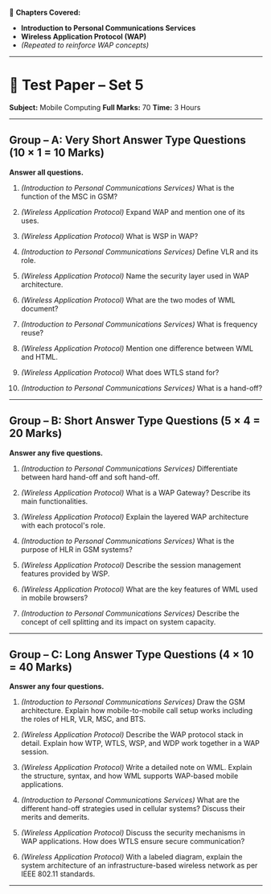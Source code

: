 
📘 **Chapters Covered:**

* **Introduction to Personal Communications Services**
* **Wireless Application Protocol (WAP)**
* *(Repeated to reinforce WAP concepts)*

---

# 📘 Test Paper – Set 5

**Subject:** Mobile Computing
**Full Marks:** 70
**Time:** 3 Hours

---

## **Group – A: Very Short Answer Type Questions (10 × 1 = 10 Marks)**

**Answer all questions.**

1. *(Introduction to Personal Communications Services)*
   What is the function of the MSC in GSM?

2. *(Wireless Application Protocol)*
   Expand WAP and mention one of its uses.

3. *(Wireless Application Protocol)*
   What is WSP in WAP?

4. *(Introduction to Personal Communications Services)*
   Define VLR and its role.

5. *(Wireless Application Protocol)*
   Name the security layer used in WAP architecture.

6. *(Wireless Application Protocol)*
   What are the two modes of WML document?

7. *(Introduction to Personal Communications Services)*
   What is frequency reuse?

8. *(Wireless Application Protocol)*
   Mention one difference between WML and HTML.

9. *(Wireless Application Protocol)*
   What does WTLS stand for?

10. *(Introduction to Personal Communications Services)*
    What is a hand-off?

---

## **Group – B: Short Answer Type Questions (5 × 4 = 20 Marks)**

**Answer any five questions.**

1. *(Introduction to Personal Communications Services)*
   Differentiate between hard hand-off and soft hand-off.

2. *(Wireless Application Protocol)*
   What is a WAP Gateway? Describe its main functionalities.

3. *(Wireless Application Protocol)*
   Explain the layered WAP architecture with each protocol's role.

4. *(Introduction to Personal Communications Services)*
   What is the purpose of HLR in GSM systems?

5. *(Wireless Application Protocol)*
   Describe the session management features provided by WSP.

6. *(Wireless Application Protocol)*
   What are the key features of WML used in mobile browsers?

7. *(Introduction to Personal Communications Services)*
   Describe the concept of cell splitting and its impact on system capacity.

---

## **Group – C: Long Answer Type Questions (4 × 10 = 40 Marks)**

**Answer any four questions.**

1. *(Introduction to Personal Communications Services)*
   Draw the GSM architecture. Explain how mobile-to-mobile call setup works including the roles of HLR, VLR, MSC, and BTS.

2. *(Wireless Application Protocol)*
   Describe the WAP protocol stack in detail. Explain how WTP, WTLS, WSP, and WDP work together in a WAP session.

3. *(Wireless Application Protocol)*
   Write a detailed note on WML. Explain the structure, syntax, and how WML supports WAP-based mobile applications.

4. *(Introduction to Personal Communications Services)*
   What are the different hand-off strategies used in cellular systems? Discuss their merits and demerits.

5. *(Wireless Application Protocol)*
   Discuss the security mechanisms in WAP applications. How does WTLS ensure secure communication?

6. *(Wireless Application Protocol)*
   With a labeled diagram, explain the system architecture of an infrastructure-based wireless network as per IEEE 802.11 standards.

---
